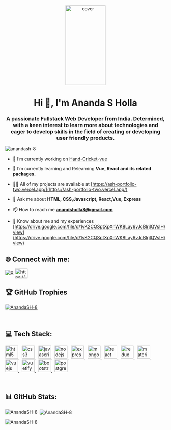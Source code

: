 <div align="center">
<img width="50%" height = "250px" src="https://th.bing.com/th/id/R.75ea38495d3a5bc0c90316b57f9bbfb5?rik=CKmgcCEhXQE1OA&riu=http%3a%2f%2fwww.pramukhdigital.com%2fwp-content%2fuploads%2f2018%2f07%2fNew-PNC-Animated-Banners.gif&ehk=fs6XGSkrODbDz9LuU2tZgUw5aQd76DxwLvAaGpktUZI%3d&risl=&pid=ImgRaw&r=0" alt="cover" />
</div>

<h1 align="center">Hi 👋, I'm Ananda S Holla</h1>
<h3 align="center">A passionate Fullstack Web Developer from India. Determined, with a keen interest to learn more about technologies and eager to develop skills in the field of creating or developing user friendly products.</h3>

<p align="left"> 
  <img src="https://komarev.com/ghpvc/?username=anandash-8&label=Profile%20views&color=orange&abbreviated=true&style=for-the-badge" 
    alt="anandash-8" /> 
</p>

- 🔭 I’m currently working on [Hand-Cricket-vue](https://github.com/AnandaSH-8/Hand-Cricket-vue)

- 🌱 I’m currently learning and Relearning **Vue, React and its related packages.**

- 👨‍💻 All of my projects are available at [https://ash-portfolio-two.vercel.app/](https://ash-portfolio-two.vercel.app/)

- 💬 Ask me about **HTML, CSS,Javascript, React,Vue, Express**

- 📫 How to reach me **anandsholla8@gmail.com**

- 📄 Know about me and my experiences [https://drive.google.com/file/d/1vK2CQSptXpXnWK8Lay6vJcBlrjIQVsIH/view](https://drive.google.com/file/d/1vK2CQSptXpXnWK8Lay6vJcBlrjIQVsIH/view)

## 🌐 Connect with me:
[![X](https://img.shields.io/badge/X-black.svg?logo=X&logoColor=white)](https://x.com/anandsholla8)
<span align="left">
<a href="https://linkedin.com/in/https://www.linkedin.com/in/ananda-s-holla-268b94147/" target="blank"><img align="center" src="https://raw.githubusercontent.com/rahuldkjain/github-profile-readme-generator/master/src/images/icons/Social/linked-in-alt.svg" alt="https://www.linkedin.com/in/ananda-s-holla-268b94147/" height="30" width="40" /></a>
</span>
<br/>

## 🏆 GitHub Trophies
<p align="left"> <a href="https://github.com/ryo-ma/github-profile-trophy"><img src="https://github-profile-trophy.vercel.app/?username=AnandaSH-8" alt="AnandaSH-8" /></a> </p>
<br/>

## 💻 Tech Stack:
<p align="left">
  <a href="https://developer.mozilla.org/en-US/docs/Web/HTML" target="_blank" rel="noreferrer"> 
    <img src="https://cdn.jsdelivr.net/gh/devicons/devicon/icons/html5/html5-original.svg" alt="html5" width="40" height="40" /> 
  </a> &nbsp;
  <a href="https://developer.mozilla.org/en-US/docs/Web/CSS" target="_blank" rel="noreferrer">
    <img src="https://cdn.jsdelivr.net/gh/devicons/devicon/icons/css3/css3-original.svg" alt="css3" width="40" height="40" />
  </a> &nbsp;
  <a href="https://developer.mozilla.org/en-US/docs/Web/JavaScript" target="_blank" rel="noreferrer"> 
    <img src="https://cdn.jsdelivr.net/gh/devicons/devicon/icons/javascript/javascript-original.svg" alt="javascript" width="40" height="40" /> 
  </a>  &nbsp;
  <a href="https://nodejs.org" target="_blank" rel="noreferrer"> 
    <img src="https://cdn.jsdelivr.net/gh/devicons/devicon/icons/nodejs/nodejs-original.svg" alt="nodejs" width="40" height="40" /> 
  </a>  &nbsp;
  <a href="https://expressjs.com" target="_blank" rel="noreferrer"> 
    <img src="https://cdn.jsdelivr.net/gh/devicons/devicon/icons/express/express-original.svg" alt="express" width="40" height="40" /> 
  </a>  &nbsp;
  <a href="https://www.mongodb.com/" target="_blank" rel="noreferrer"> 
    <img src="https://cdn.jsdelivr.net/gh/devicons/devicon/icons/mongodb/mongodb-original.svg" alt="mongodb" width="40" height="40" /> 
  </a>  &nbsp;
  <a href="https://reactjs.org/" target="_blank" rel="noreferrer"> 
    <img src="https://cdn.jsdelivr.net/gh/devicons/devicon/icons/react/react-original.svg" alt="react" width="40" height="40" /> 
  </a>  &nbsp;
  <a href="https://redux.js.org/" target="_blank" rel="noreferrer"> 
    <img src="https://cdn.jsdelivr.net/gh/devicons/devicon/icons/redux/redux-original.svg" alt="redux" width="40" height="40" />
  </a>  &nbsp;
  <a href="https://mui.com/material-ui/" target="_blank" rel="noreferrer"> 
    <img src="https://cdn.jsdelivr.net/gh/devicons/devicon/icons/materialui/materialui-original.svg" alt="materialui" width="40" height="40" />
  </a>  &nbsp;
  <a href="https://vuejs.org/" target="_blank" rel="noreferrer"> 
    <img src="https://cdn.jsdelivr.net/gh/devicons/devicon/icons/vuejs/vuejs-original.svg" alt="vuejs" width="40" height="40" /> 
  </a>  &nbsp;
  <a href="https://vuetifyjs.com/en/" target="_blank" rel="noreferrer"> 
    <img src="https://cdn.jsdelivr.net/gh/devicons/devicon/icons/vuetify/vuetify-original.svg" alt="vuetify" width="40" height="40" />
  </a>  &nbsp;
  <a href="https://getbootstrap.com/" target="_blank" rel="noreferrer"> 
    <img src="https://cdn.jsdelivr.net/gh/devicons/devicon/icons/bootstrap/bootstrap-original.svg" alt="bootstrap" width="40" height="40" /> 
  </a>  &nbsp;
  <a href="https://www.postgresql.org" target="_blank" rel="noreferrer"> 
    <img src="https://cdn.jsdelivr.net/gh/devicons/devicon/icons/postgresql/postgresql-original.svg" alt="postgresql" width="40" height="40" /> 
  </a> 
</p>
<br/>

## 📊 GitHub Stats:
<p><img align="left" src="https://github-readme-stats.vercel.app/api/top-langs?username=AnandaSH-8&show_icons=true&locale=en&layout=compact&&theme=flag-india" alt="AnandaSH-8" /></p>

<p>&nbsp;<img align="center" src="https://github-readme-stats.vercel.app/api?username=AnandaSH-8&theme=flag-india&&show_icons=true&locale=en" alt="AnandaSH-8" /></p>
<p><img align="center" src="https://github-readme-streak-stats.herokuapp.com/?user=AnandaSH-8&&theme=flag-india" alt="AnandaSH-8" /></p>
